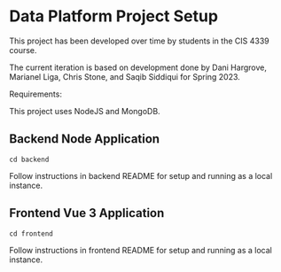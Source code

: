 # Data Platform Project Setup

This project has been developed over time by students in the CIS 4339 course.

The current iteration is based on development done by Dani Hargrove, Marianel Liga, Chris Stone, and Saqib Siddiqui for Spring 2023.


Requirements:

This project uses NodeJS and MongoDB.

## Backend Node Application
```
cd backend
```
Follow instructions in backend README for setup and running as a local instance.

## Frontend Vue 3 Application
```
cd frontend
```
Follow instructions in frontend README for setup and running as a local instance.

